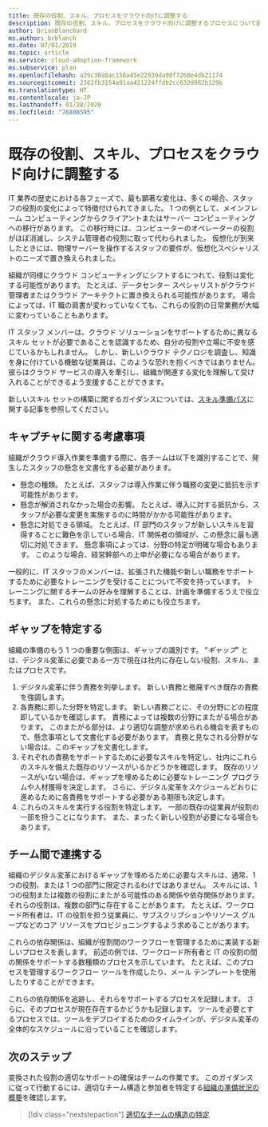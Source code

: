 ```yaml
---
title: 既存の役割、スキル、プロセスをクラウド向けに調整する
description: 既存の役割、スキル、プロセスをクラウド向けに調整するプロセスについて説明します。
author: BrianBlanchard
ms.author: brblanch
ms.date: 07/01/2019
ms.topic: article
ms.service: cloud-adoption-framework
ms.subservice: plan
ms.openlocfilehash: a39c38a8ac158a45e22930da98f7268e4db21174
ms.sourcegitcommit: 2362fb3154a91aa421224ffdb2cc632d982b129b
ms.translationtype: HT
ms.contentlocale: ja-JP
ms.lasthandoff: 01/28/2020
ms.locfileid: "76800595"
---
```

# <a name="adapt-existing-roles-skills-and-processes-for-the-cloud"></a>既存の役割、スキル、プロセスをクラウド向けに調整する

IT 業界の歴史における各フェーズで、最も顕著な変化は、多くの場合、スタッフの役割の変化によって特徴付けられてきました。 1 つの例として、メインフレーム コンピューティングからクライアントまたはサーバー コンピューティングへの移行があります。 この移行時には、コンピューターのオペレーターの役割がほぼ消滅し、システム管理者の役割に取って代わられました。 仮想化が到来したときには、物理サーバーを操作するスタッフの要件が、仮想化スペシャリストのニーズで置き換えられました。

組織が同様にクラウド コンピューティングにシフトするにつれて、役割は変化する可能性があります。 たとえば、データセンター スペシャリストがクラウド管理者またはクラウド アーキテクトに置き換えられる可能性があります。 場合によっては、IT 職の肩書が変わっていなくても、これらの役割の日常業務が大幅に変わっていることもあります。

IT スタッフ メンバーは、クラウド ソリューションをサポートするために異なるスキル セットが必要であることを認識するため、自分の役割や立場に不安を感じているかもしれません。 しかし、新しいクラウド テクノロジを調査し、知識を身に付けている機敏な従業員は、このような恐れを抱くべきではありません。 彼らはクラウド サービスの導入を牽引し、組織が関連する変化を理解して受け入れることができるよう支援することができます。

新しいスキル セットの構築に関するガイダンスについては、[スキル準備パス](./suggested-skills.md)に関する記事を参照してください。

## <a name="capture-concerns"></a>キャプチャに関する考慮事項

組織がクラウド導入作業を準備する際に、各チームは以下を識別することで、発生したスタッフの懸念を文書化する必要があります。

- 懸念の種類。 たとえば、スタッフは導入作業に伴う職務の変更に抵抗を示す可能性があります。
- 懸念が解消されなかった場合の影響。 たとえば、導入に対する抵抗から、スタッフが必要な変更を実施するのに時間がかかる可能性があります。
- 懸念に対処できる領域。 たとえば、IT 部門のスタッフが新しいスキルを習得することに難色を示している場合、IT 関係者の領域が、この懸念に最も適切に対処できます。 懸念事項によっては、分野の特定が明確な場合もあります。 このような場合、経営幹部への上申が必要になる場合があります。

一般的に、IT スタッフのメンバーは、拡張された機能や新しい職務をサポートするために必要なトレーニングを受けることについて不安を持っています。 トレーニングに関するチームの好みを理解することは、計画を準備するうえで役立ちます。 また、これらの懸念に対処するためにも役立ちます。

## <a name="identify-gaps"></a>ギャップを特定する

組織の準備のもう 1 つの重要な側面は、ギャップの識別です。 "_ギャップ_" とは、デジタル変革に必要である一方で現在は社内に存在しない役割、スキル、またはプロセスです。

1. デジタル変革に伴う責務を列挙します。 新しい責務と撤廃すべき既存の責務を強調します。
1. 各責務に即した分野を特定します。 新しい責務ごとに、その分野にどの程度即しているかを確認します。 責務によっては複数の分野にまたがる場合があります。 このまたがる部分は、より適切な調整が求められる機会を表すもので、懸念事項として文書化する必要があります。 責務と見なされる分野がない場合は、このギャップを文書化します。
1. それぞれの責務をサポートするために必要なスキルを特定し、社内にこれらのスキルを備えた既存のリソースがいるかどうかを確認します。 既存のリソースがいない場合は、ギャップを埋めるために必要なトレーニング プログラムや人材獲得を決定します。 さらに、デジタル変革をスケジュールどおりに進めるために各責務をサポートする必要がある期限も決定します。
1. これらのスキルを実行する役割を特定します。 一部の既存の従業員が役割の一部を担うことになります。 また、まったく新しい役割が必要になる場合もあります。

## <a name="partner-across-teams"></a>チーム間で連携する

組織のデジタル変革におけるギャップを埋めるために必要なスキルは、通常、1 つの役割、または 1 つの部門に限定されるわけではありません。 スキルには、1 つの役割または複数の役割にまたがる可能性のある関係や依存関係があります。 それらの役割は、複数の部門に存在することがあります。 たとえば、ワークロード所有者は、IT の役割を担う従業員に、サブスクリプションやリソース グループなどのコア リソースをプロビジョニングするよう求めることがあります。

これらの依存関係は、組織が役割間のワークフローを管理するために実装する新しいプロセスを表します。 前述の例では、ワークロード所有者と IT の役割の間の関係をサポートする数種類のプロセスを示しています。 たとえば、このプロセスを管理するワークフロー ツールを作成したり、メール テンプレートを使用したりすることができます。

これらの依存関係を追跡し、それらをサポートするプロセスを記録します。 さらに、そのプロセスが現在存在するかどうかも記録します。 ツールを必要とするプロセスでは、ツールをデプロイするためのタイムラインが、デジタル変革の全体的なスケジュールに沿っていることを確認します。

## <a name="next-steps"></a>次のステップ

変換された役割の適切なサポートの確保はチームの作業です。 このガイダンスに従って行動するには、適切なチーム構造と参加者を特定する[組織の準備状況の概要](../organize/index.md)を確認します。

> [!div class="nextstepaction"]
> [適切なチームの構造の特定](../organize/index.md)
